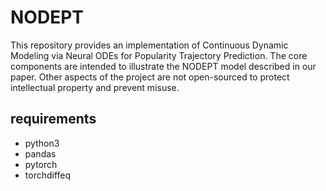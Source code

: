 # NODEPT

This repository provides an implementation of Continuous Dynamic Modeling via Neural ODEs for Popularity Trajectory Prediction. 
The core components are intended to illustrate the NODEPT model described in our paper. 
Other aspects of the project are not open-sourced to protect intellectual property and prevent misuse.

## requirements

* python3 
* pandas 
* pytorch
* torchdiffeq
